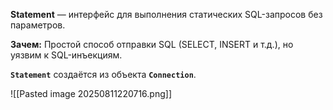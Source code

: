 **Statement** — интерфейс для выполнения статических SQL-запросов без параметров.

**Зачем:** Простой способ отправки SQL (SELECT, INSERT и т.д.), но уязвим к SQL-инъекциям.

**`Statement`** cоздаётся из объекта **`Connection`**.

![[Pasted image 20250811220716.png]]